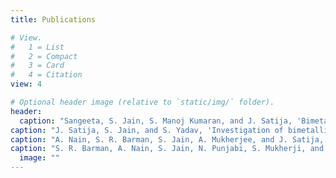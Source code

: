 ```yaml
---
title: Publications

# View.
#   1 = List
#   2 = Compact
#   3 = Card
#   4 = Citation
view: 4

# Optional header image (relative to `static/img/` folder).
header:
  caption: "Sangeeta, S. Jain, S. Manoj Kumaran, and J. Satija, 'Bimetallic Hollow Nanostructures for Colorimetric Detection of Picomolar Level of Mercury,' J. Nanosci. Nanotechnol., vol. 20, no. 2, pp. 991–998, Feb. 2020."
caption: "J. Satija, S. Jain, and S. Yadav, 'Investigation of bimetallic hollow nanoparticles for colorimetric detection of mercury,' in Nanophotonics VII, 2018, p. 136. "
caption: "A. Nain, S. R. Barman, S. Jain, A. Mukherjee, and J. Satija, 'Dual mechanism-based sensing of mercury using unmodified, heteroepitaxially synthesized silver nanoparticles,' Appl. Nanosci., Jun. 2017."
caption: "S. R. Barman, A. Nain, S. Jain, N. Punjabi, S. Mukherji, and J. Satija, 'Dendrimer as Multifunctional Capping Agent for Metal Nanoparticles in Bioimaging, Drug Delivery and Sensor Applications,' J. Mater. Chem. B, 2018."
  image: ""
---
```

